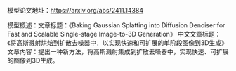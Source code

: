 模型论文地址：https://arxiv.org/abs/2411.14384

模型概述：文章标题：《Baking Gaussian Splatting into Diffusion Denoiser for Fast and Scalable Single-stage Image-to-3D Generation》
中文文章标题：《将高斯溅射烘焙到扩散去噪器中，以实现快速和可扩展的单阶段图像到3D生成》
文章内容：提出一种新方法，将高斯溅射集成到扩散去噪器中，实现快速、可扩展的图像到3D生成。
